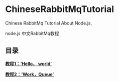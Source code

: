 # ChineseRabbitMqTutorial
Chinese RabbitMq Tutorial About Node.js, 

node.js 中文RabbitMq教程

## 目录

**[教程1：‘Hello， world’](https://github.com/OwenLittleWhite/ChineseRabbitMqTutorial/blob/master/Tutorial1.md)**

**[教程2：‘Work，Queue’](https://github.com/OwenLittleWhite/ChineseRabbitMqTutorial/blob/master/Tutorial2.md)**
